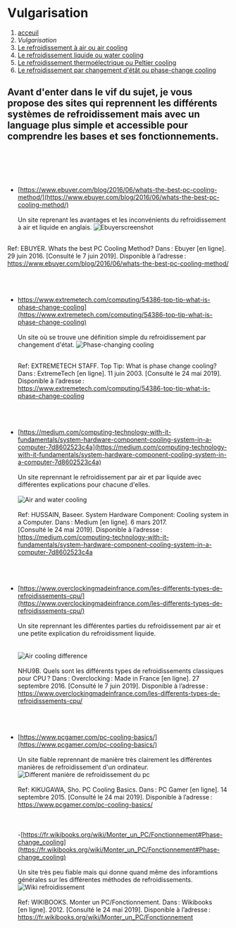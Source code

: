<h1> Vulgarisation </h1>

1. [acceuil](index.md)
1. *Vulgarisation*
1. [Le refroidissement à air ou air cooling](Aircooling.md)
1. [Le refroidissement liquide ou water cooling](watercooling.md)
1. [Le refroidissement thermoélectrique ou Peltier cooling](peltiercooling.md)
1. [Le refroidissement par changement d'étât ou phase-change cooling](phasechangecooling.md)


<h2>Avant d'enter dans le vif du sujet, je vous propose des sites qui reprennent les différents systèmes de refroidissement mais avec un language plus simple et accessible pour comprendre les bases et ses fonctionnements.</h2>
<br>                                                                                                                                               </br>
<br>                                                                                                                                               </br>

- [https://www.ebuyer.com/blog/2016/06/whats-the-best-pc-cooling-method/](https://www.ebuyer.com/blog/2016/06/whats-the-best-pc-cooling-method/)
<br>                                                                                                                                               </br>
Un site reprenant les avantages et les inconvénients du refroidissement à air et liquide en anglais.
![Ebuyerscreenshot](/image/Ebuyer.png)
<br>                                                                                                                                               </br>

Ref: EBUYER. Whats the best PC Cooling Method? Dans : Ebuyer [en ligne]. 29 juin 2016. [Consulté le 7 juin 2019]. Disponible à l’adresse : https://www.ebuyer.com/blog/2016/06/whats-the-best-pc-cooling-method/
<br>                                                                                                                                               </br>
<br>                                                                                                                                               </br>
 
- https://www.extremetech.com/computing/54386-top-tip-what-is-phase-change-cooling](https://www.extremetech.com/computing/54386-top-tip-what-is-phase-change-cooling)
  <br>                                                                                                                                               </br>
  Un site où se trouve une définition simple du refroidissement par changement d'état. 
  ![Phase-changing cooling](/image/changecoolingextremeTech.png)
  <br>                                                                                                                                               </br>
  
  Ref: EXTREMETECH STAFF. Top Tip: What is phase change cooling? Dans : ExtremeTech [en ligne]. 11 juin 2003. [Consulté le 24 mai 2019]. Disponible à l’adresse : https://www.extremetech.com/computing/54386-top-tip-what-is-phase-change-cooling
<br>                                                                                                                                               </br>
<br>                                                                                                                                               </br>
- [https://medium.com/computing-technology-with-it-fundamentals/system-hardware-component-cooling-system-in-a-computer-7d8602523c4a](https://medium.com/computing-technology-with-it-fundamentals/system-hardware-component-cooling-system-in-a-computer-7d8602523c4a)
<br>                                                                                                                                               </br>
Un site reprennant le refroidissement par air et par liquide avec différentes explications pour chacune d'elles.
<br>                                                                                                                                               </br>
![Air and water cooling](/image/coolingsystemehussain.png)
<br>                                                                                                                                               </br>
Ref: HUSSAIN, Baseer. System Hardware Component: Cooling system in a Computer. Dans : Medium [en ligne]. 6 mars 2017. [Consulté le 24 mai 2019]. Disponible à l’adresse : https://medium.com/computing-technology-with-it-fundamentals/system-hardware-component-cooling-system-in-a-computer-7d8602523c4a
<br>                                                                                                                                               </br>
<br>                                                                                                                                               </br>
                                                                                                                                              
- [https://www.overclockingmadeinfrance.com/les-differents-types-de-refroidissements-cpu/](https://www.overclockingmadeinfrance.com/les-differents-types-de-refroidissements-cpu/)
<br>                                                                                                                                               </br>
Un site reprennant les différentes parties du refroidissement par air et une petite explication du refroidissment liquide.<br />
<br>                                                                                                                                               </br>
![Air cooling difference](/image/aircoolingdiff.jpg)
<br>                                                                                                                                               </br>
NHU9B. Quels sont les différents types de refroidissements classiques pour CPU ? Dans : Overclocking : Made in France [en ligne]. 27 septembre 2016. [Consulté le 7 juin 2019]. Disponible à l’adresse : https://www.overclockingmadeinfrance.com/les-differents-types-de-refroidissements-cpu/
<br>                                                                                                                                               </br>
<br>                                                                                                                                               </br>
- [https://www.pcgamer.com/pc-cooling-basics/](https://www.pcgamer.com/pc-cooling-basics/)
<br>                                                                                                                                               </br>
Un site fiable reprennant de manière très clairement les différentes manières de refroidissement d'un ordinateur.
![Different manière de refroidissement du pc](/image/diffcooling.jpg)
<br>                                                                                                                                               </br>
Ref: KIKUGAWA, Sho. PC Cooling Basics. Dans : PC Gamer [en ligne]. 14 septembre 2015. [Consulté le 24 mai 2019]. Disponible à l’adresse : https://www.pcgamer.com/pc-cooling-basics/
<br>                                                                                                                                               </br>
<br>                                                                                                                                               </br>
-[https://fr.wikibooks.org/wiki/Monter_un_PC/Fonctionnement#Phase-change_cooling](https://fr.wikibooks.org/wiki/Monter_un_PC/Fonctionnement#Phase-change_cooling)
<br>                                                                                                                                               </br>
Un site très peu fiable mais qui donne quand même des inforamtions générales sur les différentes méthodes de refroidissements.
![Wiki refroidissement](/image/wikicooling.png)
<br>                                                                                                                                               </br>
Ref: WIKIBOOKS. Monter un PC/Fonctionnement. Dans : Wikibooks [en ligne]. 2012. [Consulté le 24 mai 2019]. Disponible à l’adresse : https://fr.wikibooks.org/wiki/Monter_un_PC/Fonctionnement
<br>                                                                                                                                               </br>
<br>                                                                                                                                               </br>
